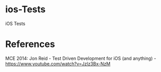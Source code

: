 # ios-Tests
iOS Tests

# References
MCE 2014: Jon Reid - Test Driven Development for iOS (and anything) - https://www.youtube.com/watch?v=Jzlz3Bx-NzM
